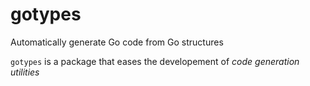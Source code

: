 # gotypes

Automatically generate Go code from Go structures

`gotypes` is a package that eases the developement of *code generation utilities*
